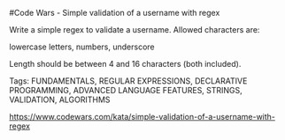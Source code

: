 #Code Wars - Simple validation of a username with regex

Write a simple regex to validate a username. Allowed characters are:

lowercase letters,
numbers,
underscore

Length should be between 4 and 16 characters (both included).

Tags: FUNDAMENTALS, REGULAR EXPRESSIONS, DECLARATIVE PROGRAMMING, ADVANCED LANGUAGE FEATURES, STRINGS, VALIDATION, ALGORITHMS

https://www.codewars.com/kata/simple-validation-of-a-username-with-regex